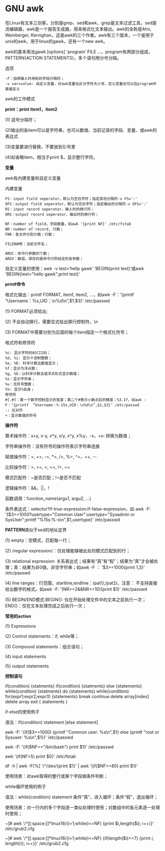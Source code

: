 # GNU awk

在Linux有文本三剑客，分别是grep、sed和awk，grep是文本过滤工具，sed是流编辑器，awk是一个报告生成器，用来格式化文本输出。awk的全称是Aho, Weinberger, Kernighan，这是awk的三个作者。awk有三个版本，一个是用于unix的awk，用于linux的gawk，还有一个new awk。

awk的基本用法gawk [options] 'program' FILE ...，program有两部分组成，PATTERN{ACTION STATEMENTS}，多个语句用分号分隔。

选项

```
-F：指明输入时用到的字段分隔符；
-v var=value: 自定义变量，对awk变量名区分字符大小写，定义变量也可以在program中直接定义
```

awk的工作模式



**print：print item1，item2**

(1) 逗号分隔符；

(2)输出的各item可以是字符串，也可以数值、当前记录的字段、变量、或awk的表达式

(3)变量要进行替换，不要放到引号里

(4)如省略item，相当于print $，显示整行字符。

**变量**

awk有内建变量和自定义变量

内建变量

```
FS：input field seperator，默认为空白字符；指定其他分隔符-v FS=':'
OFS：output field seperator，默认为空白字符；指定输出的分隔符-v OFS=':'
RS：input record seperator，输入时的换行符；
ORS：output record seperator，输出时的换行符；

NF：number of field，字段数量，如awk '{print NF}' /etc/fstab
NR：number of record, 行数；
FNR：各文件分别计数；行数；

FILENAME：当前文件名；

ARGC：命令行参数的个数；
ARGV：数组，保存的是命令行所给定的各参数；
```

自定义变量的使用：awk -v test=‘hellp gawk’ ‘BEGIN{print test}’或awk 'BEGIN{test="hello gawk";print test}'

**printf命令**

格式化输出：printf FORMAT, item1, item2, ...，如awk -F：‘{printf  “Username：%s,UID：\n%d\n”,$1,\$3}’ /etc/passwd

(1) FORMAT必须给出; 

(2) 不会自动换行，需要显式给出换行控制符，\n

(3) FORMAT中需要分别为后面的每个item指定一个格式化符号；

格式符和修饰符

```
%c: 显示字符的ASCII码；
%d, %i: 显示十进制整数；
%e, %E: 科学计数法数值显示；
%f：显示为浮点数；
%g, %G：以科学计数法或浮点形式显示数值；
%s：显示字符串；
%u：无符号整数；
%%: 显示%自身；
修饰符
#[.#]：第一个数字控制显示的宽度；第二个#表示小数点后的精度；%3.1f，如awk -F：‘{printf  “Username：%-15s,UID：\n%d\n”,$1,$3}’ /etc/passwd
-: 左对齐
+：显示数值的符号
```

**操作符**

算术操作符：x+y, x-y, x*y, x/y, x^y, x%y，-x，+x: 转换为数值；

字符串操作符：没有符号的操作符表示字符串连接

赋值操作符：=, +=, -=, *=, /=, %=, ^=，++, --

比较操作符：>, >=, <, <=, !=, ==

模式匹配符：~是否匹配；!~是否不匹配

逻辑操作符：&&，||，!

函数调用：function_name(argu1, argu2, ...)

条件表达式：selector?if-true-expression:if-false-expression，如 awk -F: '{\$3>=1000?usertype="Common User":usertype="Sysadmin or SysUser";printf "%15s:%-s\n",$1,usertype}' /etc/passwd

**PATTERN**类似于sed的地址定界

(1) empty：空模式，匹配每一行；

(2) /regular expression/：仅处理能够被此处的模式匹配到的行；

(3) relational expression: 关系表达式；结果有“真”有“假”；结果为“真”才会被处理；真：结果为非0值，非空字符串；如awk -F ： ’$3>=1000{print $1,$3}‘ /etc/passwd

(4) line ranges：行范围，startline,endline：/pat1/,/pat2/。注意： 不支持直接给出数字的格式。如awk -F: '(NR>=2&&NR<=10){print $1}' /etc/passwd

(5) BEGIN/END模式:BEGIN{}: 仅在开始处理文件中的文本之前执行一次；END{}：仅在文本处理完成之后执行一次；

**常用的action**

(1) Expressions

(2) Control statements：if, while等；

(3) Compound statements：组合语句；

(4) input statements

(5) output statements

**控制语句**

if(condition) {statments} 
if(condition) {statments} else {statements}
while(conditon) {statments}
do {statements} while(condition)
for(expr1;expr2;expr3) {statements}
break
continue
delete array[index]
delete array
exit 
{ statements }

if-else的使用例子

语法：if(condition) statement [else statement]

awk -F: '{if($3>=1000) {printf "Common user: %s\n",$1} else {printf "root or Sysuser: %s\n",$1}}' /etc/passwd

awk -F: '{if(\$NF=="/bin/bash") print $1}' /etc/passwd

awk '{if(NF>5) print $0}' /etc/fstab

df -h | awk -F[%] '/^\/dev/{print \$1}' | awk '{if(\$NF>=80) print $1}'

使用场景：对awk取得的整行或某个字段做条件判断；

while循环使用的例子

语法：while(condition) statement
条件“真”，进入循环；条件“假”，退出循环；

使用场景：对一行内的多个字段逐一类似处理时使用；对数组中的各元素逐一处理时使用；

~]# awk '/^[[:space:]]*linux16/{i=1;while(i<=NF) {print \$i,length($i); i++}}' /etc/grub2.cfg

~]# awk '/^[[:space:]]*linux16/{i=1;while(i<=NF) {if(length($i)>=7) {print $i,length($i)}; i++}}' /etc/grub2.cfg

